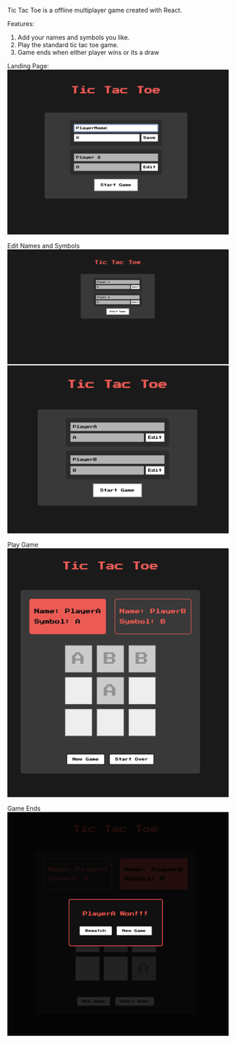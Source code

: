 Tic Tac Toe is a offline multiplayer game created with React.

Features:
1. Add your names and symbols you like.
2. Play the standard tic tac toe game.
3. Game ends when either player wins or its a draw

Landing Page:
![Landing Page Image](https://github.com/CM747/react-projects/blob/main/tic-tac-toe/EditNamesAndSymbols.png)

Edit Names and Symbols
![Alt text](https://github.com/CM747/react-projects/blob/main/tic-tac-toe/landingPage.png)
![Alt text](https://github.com/CM747/react-projects/blob/main/tic-tac-toe/StartGame.png)

Play Game
![Alt text](https://github.com/CM747/react-projects/blob/main/tic-tac-toe/PlayGame.png)

Game Ends
![Alt text](https://github.com/CM747/react-projects/blob/main/tic-tac-toe/GameEnds.png)
